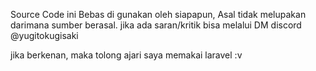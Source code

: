 Source Code ini Bebas di gunakan oleh siapapun, Asal tidak melupakan darimana sumber berasal.
jika ada saran/kritik bisa melalui DM discord @yugitokugisaki

jika berkenan, maka tolong ajari saya memakai laravel :v
